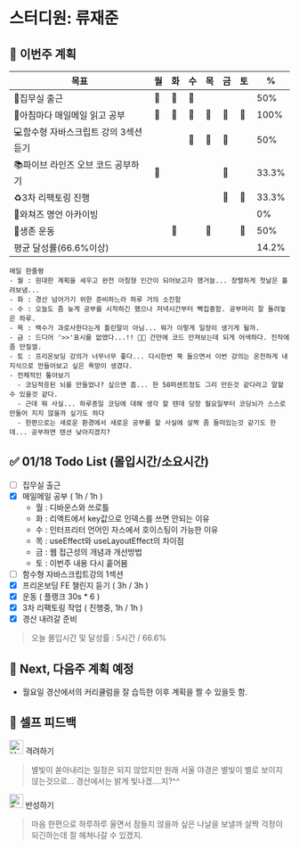 # 스터디원: 류재준

## 🚀 이번주 계획

| 목표                            | 월   | 화   | 수   | 목   | 금   | 토   | %   |
| ------------------------------- | --- | --- | --- | --- | --- | --- | --- |
| 📌집무실 출근 | 🌠 |🌠  | 🌠 |   |  |  | 50%  |
| 📰아침마다 매일메일 읽고 공부 |🌠  | 🌠 | 🌠 |🌠  | 🌠 | 🌠 | 100%  |
| 💻함수형 자바스크립트 강의 3섹션 듣기             |   |   | 🌠  |  🌠 | 🌠  |   | 50%  |
| 📚파이브 라인즈 오브 코드 공부하기               | 🌠 |  |  |  | 🌠 |   | 33.3%  |
| ♻️3차 리팩토링 진행             |   |   |  |   |  🌠 | 🌠 | 33.3% |
| 👄와쳐즈 명언 아카이빙             |   |   |  |   |   |  | 0% |
| 💪생존 운동            |   |  🌠 |   | 🌠  |   | 🌠 |  50% |
| 평균 달성률(66.6%이상)            |   |   |   |   |   |  |  14.2% |


```text
매일 한줄평
- 월 : 원대한 계획을 세우고 완전 아침형 인간이 되어보고자 했거늘... 장렬하게 첫날은 흘려보냄...
- 화 : 경산 넘어가기 위한 준비하느라 하루 거의 소진함
- 수 : 오늘도 좀 늦게 공부를 시작하긴 했으나 저녁시간부터 빡집중함. 공부머리 잘 돌려놓은 하루.
- 목 : 백수가 과로사한다는게 틀린말이 아님... 뭐가 이렇게 일정이 생기게 될까.
- 금 : 드디어 '>>'표시를 없앴다...!! 🥳🥳 간만에 코드 만져보는데 되게 어색하다. 진작에 좀 만질껄.
- 토 : 프리온보딩 강의가 너무너무 좋다... 다시한번 쭉 들으면서 이번 강의는 온전하게 내 지식으로 만들어보고 싶은 욕망이 생겼다.
- 전체적인 톺아보기
  - 코딩적응된 뇌를 만들었나? 싶으면 흠... 한 50퍼센트정도 그리 만든것 같다라고 말할 수 있을것 같다.
  - 근데 뭐 사실... 하루종일 코딩에 대해 생각 할 텐데 당장 월요일부터 코딩뇌가 스스로 만들어 지지 않을까 싶기도 하다
  - 한편으로는 새로운 환경에서 새로운 공부를 할 사실에 살짝 좀 들떠있는것 같기도 한데... 공부하면 텐션 낮아지겠지?
```

## ✅ 01/18 Todo List (몰입시간/소요시간) 
- [ ] 집무실 출근
- [x] 매일메일 공부 ( 1h / 1h )
  - 월 : 디바운스와 쓰로틀
  - 화 : 리액트에서 key값으로 인덱스를 쓰면 안되는 이유
  - 수 : 인터프리터 언어인 자스에서 호이스팅이 가능한 이유
  - 목 : useEffect와 useLayoutEffect의 차이점
  - 금 : 웹 접근성의 개념과 개선방법
  - 토 : 이번주 내용 다시 훝어봄
- [ ] 함수형 자바스크립트강의 1섹션
- [x] 프리온보딩 FE 챌린지 듣기 ( 3h / 3h )
- [x] 운동 ( 플랭크 30s * 6 )
- [x] 3차 리팩토링 작업 ( 진행중, 1h / 1h )
- [x] 경산 내려갈 준비
> 오늘 몰입시간 및 달성률 : 5시간 / 66.6%

## 🌱 Next, 다음주 계획 예정
- 월요일 경산에서의 커리큘럼을 잘 습득한 이후 계획을 짤 수 있을듯 함.

## 🎉 셀프 피드백

<img src="https://raw.githubusercontent.com/Tarikul-Islam-Anik/Animated-Fluent-Emojis/master/Emojis/Smilies/Hugging%20Face.png" alt="Hugging Face" width="25" height="25"> 격려하기</img>

> 별빛이 쏟아내리는 일정은 되지 않았지만 원래 서울 야경은 별빛이 별로 보이지 않는것으로... 경산에서는 밝게 빛나겠....지?^^

<img src="https://raw.githubusercontent.com/Tarikul-Islam-Anik/Animated-Fluent-Emojis/master/Emojis/Smilies/Face%20with%20Monocle.png" alt="Face with Monocle" width="25" height="25"> 반성하기</img>

> 마음 한편으로 하루하루 울면서 잠들지 않을까 싶은 나날을 보낼까 살짝 걱정이 되긴하는데 잘 헤쳐나갈 수 있겠지.
